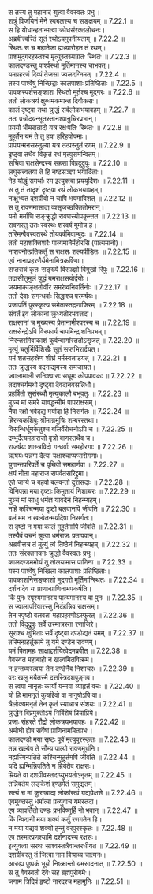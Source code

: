 

  
स तस्य तु महानादं श्रुत्वा वैवस्वतः प्रभुः।  
शत्रुं विजयिनं मेने स्वबलस्य च सङ्क्षयम् ॥ 7.22.1 ॥   
स हि योधान्हतान्मत्वा क्रोधसंरक्तलोचनः।  
अब्रवीत्त्वरितं सूतं रथोऽयमुपनीयताम् ॥ 7.22.2 ॥   
स्थितः स च महातेजा ह्यध्यारोहत तं रथम्।  
प्राशमुद्गरहस्तश्च मृत्युस्तस्याग्रतः स्थितः ॥ 7.22.3 ॥   
कालदण्डस्तु पार्श्वस्थो मूर्तिमानस्य चाभवत्।  
यमप्रहरणं दिव्यं तेजसा ज्वलदग्निमत् ॥ 7.22.4 ॥   
तस्य पार्श्वेषु निच्छिद्राः कालपाशाः प्रतिष्ठिताः ॥ 7.22.5 ॥   
पावकस्पर्शसङ्काशः स्थितो मूर्तश्च मुद्गरः ॥ 7.22.6 ॥   
ततो लोकत्रयं क्षुब्धमकम्पन्त दिवौकसः।  
कालं दृष्ट्वा तथा क्रुद्धं सर्वलोकभयावहम् ॥ 7.22.7 ॥   
ततः प्रचोदयन्सूतस्तानश्वान्रुचिरप्रभान्।  
प्रययौ भीमसन्नादो यत्र रक्षःपतिः स्थितः ॥ 7.22.8 ॥   
मुहूर्तेन यमं ते तु हया हरिहयोपमाः।  
प्रापयन्मनसस्तुल्या यत्र तत्प्रस्तुतं रणम् ॥ 7.22.9 ॥   
दृष्ट्वा तथैव विकृतं रथं मृत्युसमन्वितम्।  
सचिवा राक्षसेन्द्रस्य सहसा विप्रदुद्रुवुः ॥ 7.22.10 ॥   
लघुसत्त्वतया ते हि नष्टसञ्ज्ञा भयार्दिताः।  
नेह योद्धुं समर्थाः स्म इत्युक्त्वा प्रययुर्दिशः ॥ 7.22.11 ॥   
स तु तं तादृशं दृष्ट्वा रथं लोकभयावहम्।  
नाक्षुभ्यत दशग्रीवो न चापि भयमाविशत् ॥ 7.22.12 ॥   
स तु रावणमासाद्य व्यसृजच्छक्तितोमरान्।  
यमो मर्माणि सङ्क्रुद्धो रावणस्योपकृन्तत ॥ 7.22.13 ॥   
रावणस्तु ततः स्वस्थः शरवर्षं मुमोच ह।  
तस्मिन्वैवस्वतरथे तोयवर्षमिवाम्बुदः ॥ 7.22.14 ॥   
ततो महाशक्तिशरैः पात्यमानैर्महोरसि (पात्यमानो)।  
नाशक्नोत्प्रतिकर्तुं स राक्षसः शल्यपीडितः ॥ 7.22.15 ॥   
एवं नानाप्रहरणैर्यमेनामित्रकर्षिणा।  
सप्तरात्रं कृतः सङ्ख्ये विसञ्ज्ञो विमुखो रिपुः ॥ 7.22.16 ॥   
तदासीत्तुमुलं युद्धं यमराक्षसयोर्द्वयोः।  
जयमाकाङ्क्षतोर्वीर समरेष्वनिवर्तिनोः ॥ 7.22.17 ॥   
ततो देवाः सगन्धर्वाः सिद्धाश्च परमर्षयः।  
प्रजापतिं पुरस्कृत्य समेतास्तद्रणाजिरम् ॥ 7.22.18 ॥   
संवर्त इव लोकानां क्रुध्यतोरभवत्तदा।  
राक्षसानां च मुख्यस्य प्रेतानामीश्वरस्य च ॥ 7.22.19 ॥   
राक्षसेन्द्रोऽपि विस्फार्य चापमिन्द्राशनिप्रभम्।  
निरन्तरमिवाकाशं कुर्वन्बाणांस्ततोऽसृजत् ॥ 7.22.20 ॥   
मृत्युं चतुर्भिर्विशिखैः सूतं सप्तभिरार्दयत्।  
यमं शतसहस्रेण शीघ्रं मर्मस्वताडयत् ॥ 7.22.21 ॥   
ततः क्रुद्धस्य वदनाद्यमस्य समजायत।  
ज्वालामाली सनिःश्वासः सधूमः कोपपावकः ॥ 7.22.22 ॥   
तदाश्चर्यमथो दृष्ट्वा देवदानवसन्निधौ।  
प्रहर्षितौ सुसंरब्धौ मृत्युकालौ बभूवतुः ॥ 7.22.23 ॥   
मुञ्च मां समरे यावद्धन्मीमं पापराक्षसम्।  
नैषा रक्षो भवेदद्य मर्यादा हि निसर्गतः ॥ 7.22.24 ॥   
हिरण्यकशिपुः श्रीमान्नमुचिः शम्बरस्तथा।  
विसन्धिर्धूमकेतुश्च बलिर्वैरोचनोऽपि च ॥ 7.22.25 ॥   
दम्भुर्दैत्यमहाराजो वृत्रो बाणस्तथैव च।  
राजर्षयः शास्त्रविदो गन्धर्वाः समहोरगाः ॥ 7.22.26 ॥   
ऋषयः पन्नगा दैत्या यक्षाश्चाप्यप्सरोगणाः।  
युगान्तपरिवर्ते च पृथिवी समहार्णवा ॥ 7.22.27 ॥   
क्षयं नीता महाराज सपर्वतसरिद्द्रुमा।  
एते चान्ये च बहवो बलवन्तो दुरासदाः ॥ 7.22.28 ॥   
विनिपन्ना मया दृष्टाः किमुतायं निशाचरः ॥ 7.22.29 ॥   
मुञ्चं मां साधु धर्मज्ञ यावदेनं निहन्म्यहम्।  
नहि कश्चिन्मया दृष्टो बलवानपि जीवति ॥ 7.22.30 ॥   
बलं मम न खल्वेतन्मर्यादैषा निसर्गतः।  
स दृष्टो न मया कालं मुहुर्तमापि जीवति ॥ 7.22.31 ॥   
तस्यैवं वचनं श्रुत्वा धर्मराजः प्रतापवान्।  
अब्रवीत्तत्र तं मुत्युं त्वं तिष्ठैनं निहन्म्यहम् ॥ 7.22.32 ॥   
ततः संरक्तनयनः क्रुद्धो वैवस्वतः प्रभुः।  
कालदण्डममोघं तु तोलयामास पाणिना ॥ 7.22.33 ॥   
यस्य पार्श्वेषु निखिला कालपाशाः प्रतिष्ठिताः।  
पावकाशनिसङ्काशो मुद्गरो मूर्तिमान्स्थितः ॥ 7.22.34 ॥   
दर्शनादेव यः प्राणान्प्राणिनामपकर्षति।  
किं पुनः स्पृश्यमानस्य पात्यमानस्य वा पुनः ॥ 7.22.35 ॥   
स ज्वालापरिवारस्तु निर्दहन्निव राक्षसम्।  
तेन स्पृष्टो बलवता महाप्रहरणोऽस्फुरत् ॥ 7.22.36 ॥   
ततो विदुद्रुवुः सर्वे तस्मात्रस्ता रणाजिरे।  
सुराश्च क्षुभिताः सर्वे दृष्ट्वा दण्डोद्यतं यमम् ॥ 7.22.37 ॥   
तस्मिन्प्रहर्तुकामे तु यमे दण्डेन रावणम्।  
यमं पितामहः साक्षाद्दर्शयित्वेदमब्रवीत् ॥ 7.22.38 ॥   
वैवस्वत महाबाहो न खल्वमितविक्रम।  
न हन्तव्यस्त्वया तेन दण्डेनैव निशाचरः ॥ 7.22.39 ॥   
वरः खलु मयैतस्मै दत्तस्त्रिदशपुङ्गव।  
स त्वया नानृतः कार्यो यन्मया व्याहृतं वचः ॥ 7.22.40 ॥   
यो हि मामनृतं कुर्याद्देवो वा मानुषोऽपि वा।  
त्रैलोक्यमनृतं तेन कृतं स्यान्नात्र संशयः ॥ 7.22.41 ॥   
क्रुद्धेन विप्रमुक्तोऽयं निर्विशेषं प्रियाप्रिये।  
प्रजाः संहरते रौद्रो लोकत्रयभयावहः ॥ 7.22.42 ॥   
अमोघो ह्येष सर्वेषां प्राणिनाममितप्रभः।  
कालदण्डो मया सृष्टः पूर्वं मृत्युपुरस्कृतः ॥ 7.22.43 ॥   
तन्न खल्वेष ते सौम्य पात्यो रावणमूर्धनि।  
नह्यस्मिन्पतिते कश्चिन्मुहूर्तमपि जीवति ॥ 7.22.44 ॥   
यदि ह्यन्मिन्निपतिते न म्रियेतैष राक्षसः।  
म्रियते वा दशग्रीवस्तदाप्युभयतोऽनृतम् ॥ 7.22.45 ॥   
तन्निवर्तय लङ्केशं द्दण्डमेतं समुद्यतम्।  
सत्यं च मां कुरुष्वाद्य लोकांस्त्वं यद्यवेक्षसे ॥ 7.22.46 ॥   
एवमुक्तस्तु धर्मात्मा प्रत्युवाच यमस्तदा।  
एष व्यावर्तितो दण्डः प्रभविष्णुर्हि नो भवान् ॥ 7.22.47 ॥   
किं न्विदानीं मया शक्यं कर्तुं रणगतेन हि।  
न मया यद्ययं शक्यो हन्तुं वरपुरस्कृतः ॥ 7.22.48 ॥   
एष तस्मात्प्रणश्यामि दर्शनादस्य रक्षसः।  
इत्युक्त्वा सरथः साश्वस्तत्रैवान्तरधीयत ॥ 7.22.49 ॥   
दशग्रीवस्तु तं जित्वा नाम विश्राव्य चात्मनः।  
आरुह्य पुष्पकं भूयो निष्क्रान्तो यमसादनात् ॥ 7.22.50 ॥   
स तु वैवस्वतो देवैः सह ब्रह्मपुरोगमैः।  
जगाम त्रिदिवं हृष्टो नारदश्च महामुनिः ॥ 7.22.51 ॥   
